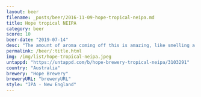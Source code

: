 ```yaml
---
layout: beer
filename: _posts/beer/2016-11-09-hope-tropical-neipa.md
title: Hope tropical NEIPA
category: beer
score: 10
beer-date: "2019-07-14"
desc: "The amount of aroma coming off this is amazing, like smelling a fresh pineapple🍍. Taste is completely smooth and the bitterness is barely detectable. Even with food all the taste comes through"
permalink: /beer/:title.html
img: /img/list/hope-tropical-neipa.jpeg
untappd: "https://untappd.com/b/hope-brewery-tropical-neipa/3103291"
country: "Australia"
brewery: "Hope Brewery"
breweryURL: "breweryURL"
style: "IPA - New England"
---
```

